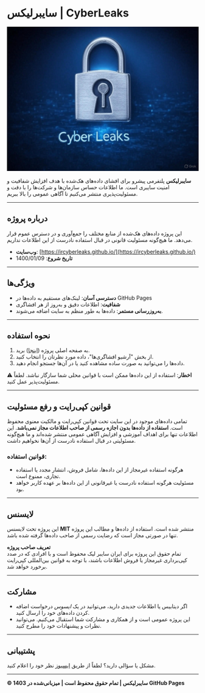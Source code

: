 # سایبرلیکس | CyberLeaks

![CyberLeaks Banner](https://github.com/ircyberleaks/ircyberleaks.github.io/blob/main/images/cyber.jpg?raw=true)

**سایبرلیکس** پلتفرمی پیشرو برای افشای داده‌های هک‌شده با هدف افزایش شفافیت و امنیت سایبری است. ما اطلاعات حساس سازمان‌ها و شرکت‌ها را با دقت و مسئولیت‌پذیری منتشر می‌کنیم تا آگاهی عمومی را بالا ببریم.

---

## درباره پروژه

این پروژه داده‌های هک‌شده از منابع مختلف را جمع‌آوری و در دسترس عموم قرار می‌دهد. ما هیچ‌گونه مسئولیت قانونی در قبال استفاده نادرست از این اطلاعات نداریم.

- **وب‌سایت**: [https://ircyberleaks.github.io/](https://ircyberleaks.github.io/)
- **تاریخ شروع**: 1400/01/09

---

## ویژگی‌ها

- **دسترسی آسان**: لینک‌های مستقیم به داده‌ها در GitHub Pages
- **شفافیت**: اطلاعات دقیق و به‌روز از هر افشاگری
- **به‌روزرسانی مستمر**: داده‌ها به طور منظم به سایت اضافه می‌شوند.

---

## نحوه استفاده

1. به صفحه اصلی پروژه ([اینجا](https://ircyberleaks.github.io)) برید.
2. از بخش "آرشیو افشاگری‌ها"، داده مورد نظرتان را انتخاب کنید.
3. داده‌ها را می‌توانید به صورت ساده مشاهده کنید یا در آن‌ها جستجو انجام دهید.

⚠️ **اخطار**: استفاده از این داده‌ها ممکن است با قوانین محلی شما سازگار نباشد. لطفاً مسئولیت‌پذیر عمل کنید.

---

## قوانین کپی‌رایت و رفع مسئولیت

تمامی داده‌های موجود در این سایت تحت قوانین کپی‌رایت و مالکیت معنوی محفوظ است. **استفاده از داده‌ها بدون اجازه رسمی از صاحب اطلاعات مجاز نمی‌باشد**. این اطلاعات تنها برای اهداف آموزشی و افزایش آگاهی عمومی منتشر شده‌اند و ما هیچ‌گونه مسئولیتی در قبال استفاده نادرست از آن‌ها نخواهیم داشت.

### قوانین استفاده:
- هرگونه استفاده غیرمجاز از این داده‌ها، شامل فروش، انتشار مجدد یا استفاده تجاری، ممنوع است.
- مسئولیت هرگونه استفاده نادرست یا غیرقانونی از این داده‌ها بر عهده کاربر خواهد بود.

---

## لایسنس

این پروژه تحت لایسنس **MIT** منتشر شده است. استفاده از داده‌ها و مطالب این پروژه تنها در صورتی مجاز است که رضایت رسمی از صاحب داده‌ها گرفته شده باشد.

**تعریف صاحب پروژه**  
تمام حقوق این پروژه برای ایران سایبر لیک محفوظ است و با افرادی که در صدد کپی‌برداری غیرمجاز یا فروش اطلاعات باشند، با توجه به قوانین بین‌المللی کپی‌رایت برخورد خواهد شد.

---

## مشارکت

- اگر دیتابیس یا اطلاعات جدیدی دارید، می‌توانید در یک *ایسوس* درخواست اضافه کردن داده‌های خود را ارسال کنید.
- این پروژه عمومی است و از همکاری و مشارکت شما استقبال می‌کنیم. می‌توانید نظرات و پیشنهادات خود را مطرح کنید.

---

## پشتیبانی

مشکل یا سؤالی دارید؟ لطفاً از طریق [ایسیوز](https://github.com/ircyberleaks/ircyberleaks.github.io/issues) نظر خود را اعلام کنید.

---

**© 1403 سایبرلیکس | تمام حقوق محفوظ است | میزبانی‌شده در GitHub Pages**
